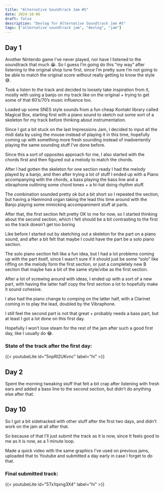 ```yaml
---
title: "Alternative Soundtrack Jam #5"
date: 2024-10-06
draft: false
description: "Devlog for Alternative Soundtrack Jam #5"
tags: ["alternative soundtrack jam", "devlog", "jam"]
---
```

## Day 1
Another Nintendo game I’ve never played, nor have I listened to the soundtrack that much 😭. So I guess I’m going do this “my way” after listening to the original shop tune first, since I’m pretty sure I’m not going to be able to match the original score without really getting to know the style 😅.

Took a listen to the track and decided to loosely take inspiration from it, mostly with using a banjo on my track like on the original + trying to get some of that 60’s/70’s music influence too.

Loaded up some SNES style sounds from a fun cheap Kontakt library called Magical Box, starting first with a piano sound to sketch out some sort of a skeleton for my track before thinking about instrumentation.

Since I got a bit stuck on the last Impressions Jam, I decided to input all the midi data by using the mouse instead of playing it in this time, hopefully coming up with something more fresh sounding instead of inadvertently playing the same sounding stuff I’ve done before.

Since this a sort of opposites approach for me, I also started with the chords first and then figured out a melody to match the chords.

After I had gotten the skeleton for one section ready I had the melody played by a banjo, and then after trying a lot of stuff I ended up with a Piano accompanying with the chords, a bass playing the bass line and a vibraphone outlining some chord tones + a hi-hat doing rhythm stuff.

The combination sounded pretty ok but a bit short so I repeated the section, but having a Hammond organ taking the lead this time around with the Banjo playing some mimicking accompaniment stuff at parts.

After that, the first section felt pretty OK to me for now, so I started thinking about the second section, which I felt should be a bit contrasting to the first so the track doesn’t get too boring

Like before I started out by sketching out a skeleton for the part on a piano sound, and after a bit felt that maybe I could have the part be a solo piano section.

The solo piano section felt like a fun idea, but I had a lot problems coming up with the part itself, since I wasn’t sure if it should just be some “solo” like riffing on the melody form the first section, or just a completely new B section that maybe has a bit of the same style/vibe as the first section.

After a lot of screwing around with ideas, I ended up with a sort of a new part, with having the latter half copy the first section a lot to hopefully make it sound cohesive.

I also had the piano change to comping on the latter half, with a Clarinet coming in to play the lead, doubled by the Vibraphone.

I still feel the second part is not that great + probably needs a bass part, but at least I got a lot done on this first day.

Hopefully I won’t lose steam for the rest of the jam after such a good first day, like I usually do 😂.

### State of the track after the first day:
{{< youtubeLite id="5npRI2UKvnc" label="hi" >}}

## Day 2
Spent the morning tweaking stuff that felt a bit crap after listening with fresh ears and added a bass line to the second section, but didn’t do anything else after that.
## Day 10
So I got a bit sidetracked with other stuff after the first two days, and didn’t work on the jam at all after that.

So because of that I’ll just submit the track as it is now, since It feels good to me as it is now, as a 1 minute loop.

Made a quick video with the same graphics I’ve used on previous jams, uploaded that to Youtube and submitted a day early in case I forget to do that.

### Final submitted track:
{{< youtubeLite id="5Tx1qxng3X4" label="hi" >}}